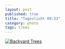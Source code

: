```yaml
---
layout: post
published: true
title: "Tageslicht 09:33"
category: photo
tags: trees
---
```


[![Backyard Trees](http://24.media.tumblr.com/25bbe67b0d3784554e86572b73ddfd53/tumblr_n4n6xjiC4y1rive1ro1_500.jpg)](http://dr3wh0.tumblr.com/post/83915296556)